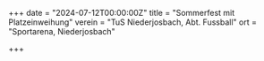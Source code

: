 +++
date = "2024-07-12T00:00:00Z"
title = "Sommerfest mit Platzeinweihung"
verein = "TuS Niederjosbach, Abt. Fussball"
ort = "Sportarena, Niederjosbach"

+++
